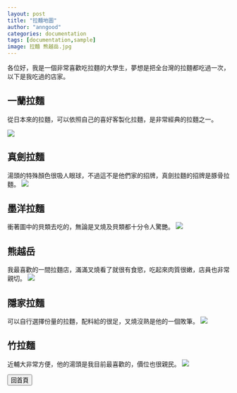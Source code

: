 ```yaml
---
layout: post
title: "拉麵地圖"
author: "anngood"
categories: documentation
tags: [documentation,sample]
image: 拉麵 熊越岳.jpg
---
```


各位好，我是一個非常喜歡吃拉麵的大學生，夢想是把全台灣的拉麵都吃過一次，以下是我吃過的店家。

## 一蘭拉麵

從日本來的拉麵，可以依照自己的喜好客製化拉麵，是非常經典的拉麵之一。

![](https://github.com/anngood/anngood.github.io/blob/7b0346f6831a1aa9a59d6c34432a2eb57d499b33/assets/img/拉麵%20一蘭.jpg?raw=true)

## 真劍拉麵

湯頭的特殊顏色很吸人眼球，不過這不是他們家的招牌，真劍拉麵的招牌是豚骨拉麵。
<img src="https://github.com/anngood/anngood.github.io/blob/bd7718f9965b5b0deed29f00ca6fffcb6e8d25aa/assets/img/%E6%8B%89%E9%BA%B5%20%E7%9C%9F%E5%8A%8D.jpg">

## 墨洋拉麵

衝著圖中的貝類去吃的，無論是叉燒及貝類都十分令人驚艷。
<img src="https://github.com/anngood/anngood.github.io/blob/ad3204b7d9eacece714c85b4d0275389d734ca7d/assets/img/%E6%8B%89%E9%BA%B5%20%20%E5%A2%A8%E6%B4%8B.jpg">

## 熊越岳

我最喜歡的一間拉麵店，滿滿叉燒看了就很有食慾，吃起來肉質很嫩，店員也非常親切。
<img src="https://github.com/anngood/anngood.github.io/blob/60c2c7eb026929a7ade60d56e01614e198fccb95/assets/img/%E6%8B%89%E9%BA%B5%20%E7%86%8A%E8%B6%8A%E5%B2%B3.jpg">

## 隱家拉麵

可以自行選擇份量的拉麵，配料給的很足，叉燒沒熟是他的一個敗筆。
<img src="https://github.com/anngood/anngood.github.io/blob/dc6f913612eb16cffce31481e09b59430fcc27dd/%E6%8B%89%E9%BA%B5%20%E9%9A%B1%E5%AE%B6.jpg">

## 竹拉麵

近輔大非常方便，他的湯頭是我目前最喜歡的，價位也很親民。
<img src="https://github.com/anngood/anngood.github.io/blob/dc6f913612eb16cffce31481e09b59430fcc27dd/%E6%8B%89%E9%BA%B5%20%E7%AB%B9.jpg">

<input type="button" value="回首頁" onclick="location.href='https://anngood.github.io/'">
